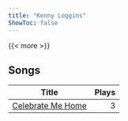```yaml
---
title: "Kenny Loggins"
ShowToc: false
---
```


{{< more >}}

## Songs
Title | Plays 
----- | -----: 
[Celebrate Me Home](/songs/celebrate-me-home) | 3

